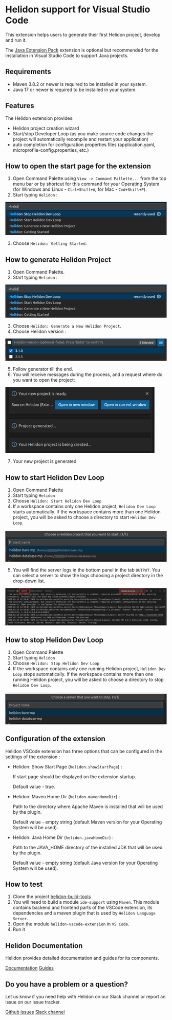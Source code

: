 # Helidon support for Visual Studio Code

This extension helps users to generate their first Helidon project, develop and run it.

The [Java Extension Pack](https://marketplace.visualstudio.com/items?itemName=vscjava.vscode-java-pack) extension is optional 
but recommended for the installation in Visual Studio Code to support Java projects. 

## Requirements

* Maven 3.8.2 or newer is required to be installed in your system.
* Java 17 or newer is required to be installed in your system.

## Features

The Helidon extension provides:

* Helidon project creation wizard
* Start/stop Developer Loop (as you make source code changes the project will automatically recompile and restart your
  application)
* auto completion for configuration properties files (application.yaml, microprofile-config.properties, etc.)

## How to open the start page for the extension

1. Open Command Palette using `View -> Command Pallette...` from the top menu bar or by shortcut for this command for your Operating System
   (for Windows and Linux - `Ctrl+Shift+A`, for Mac - `Cmd+Shift+P`).
2. Start typing `Helidon` :

![](images/helidon_command_palette.png)

3. Choose `Helidon: Getting Started`.

## How to generate Helidon Project

1. Open Command Palette.
2. Start typing `Helidon` :

![](images/helidon_command_palette.png)

3. Choose `Helidon: Generate a New Helidon Project`.
4. Choose Helidon version :

![](images/generator_helidon_version.png)

5. Follow generator till the end.
6. You will receive messages during the process, and a request where do you want to open the project:

![](images/project_generator_messages.png)

7. Your new project is generated

## How to start Helidon Dev Loop

1. Open Command Palette
2. Start typing `Helidon`
3. Choose `Helidon: Start Helidon Dev Loop`
4. If a workspace contains only one Helidon project, `Helidon Dev Loop` starts automatically. If the workspace contains more than one
   Helidon project, you will be asked to choose a directory to start `Helidon Dev Loop`.

![](images/start_server_selection.png)

5. You will find the server logs in the bottom panel in the tab `OUTPUT`. You can select a server to show the logs
   choosing a project directory in the drop-down list.

![](images/running_server_output.png)

## How to stop Helidon Dev Loop

1. Open Command Palette
2. Start typing `Helidon`
3. Choose `Helidon: Stop Helidon Dev Loop`
4. If the workspace contains only one running Helidon project, `Helidon Dev Loop` stops automatically. If the workspace contains more
   than one running Helidon project, you will be asked to choose a directory to stop `Helidon Dev Loop`.

![](images/stop_server_selection.png)

## Configuration of the extension

Helidon VSCode extension has three options that can be configured in the settings of the extension :
* Helidon: Show Start Page (`helidon.showStartPage`) :
  
  If start page should be displayed on the extension startup. 
  
  Default value - true.
* Helidon: Maven Home Dir (`helidon.mavenHomeDir`) :
  
  Path to the directory where Apache Maven is installed that will be used by the plugin.
  
  Default value - empty string (default Maven version for your Operating System will be used).
* Helidon: Java Home Dir (`helidon.javaHomeDir`) :
  
  Path to the JAVA_HOME directory of the installed JDK that will be used by the plugin.
  
  Default value - empty string (default Java version for your Operating System will be used).

## How to test

1. Clone the project [helidon-build-tools](https://github.com/oracle/helidon-build-tools)
2. You will need to build a module `ide-support` using `Maven`. This module contains backend and frontend parts of the VSCode extension,
 its dependencies and a maven plugin that is used by `Helidon Language Server`. 
3. Open the module `helidon-vscode-extension` in `VS Code`.
4. Run it

## Helidon Documentation

Helidon provides detailed documentation and guides for its components.

[Documentation](https://helidon.io/docs/latest)
[Guides](https://helidon.io/docs/latest/#/guides/01_overview)

## Do you have a problem or a question?

Let us know if you need help with Helidon on our Slack channel or report an issue on our issue tracker.

[Github issues](https://github.com/oracle/helidon-build-tools/issues)
[Slack channel](https://join.slack.com/t/helidon/shared_invite/enQtNDM1NjU3MjkyNDg2LWNiNGIzOGFhZDdjNzAyM2Y2MzlmMDI4NWY4YjE1OWQ2OTdkYTZkN2FlNDcxNmUyZmZmMTZhZmZhNWI2ZTI1NGI)
